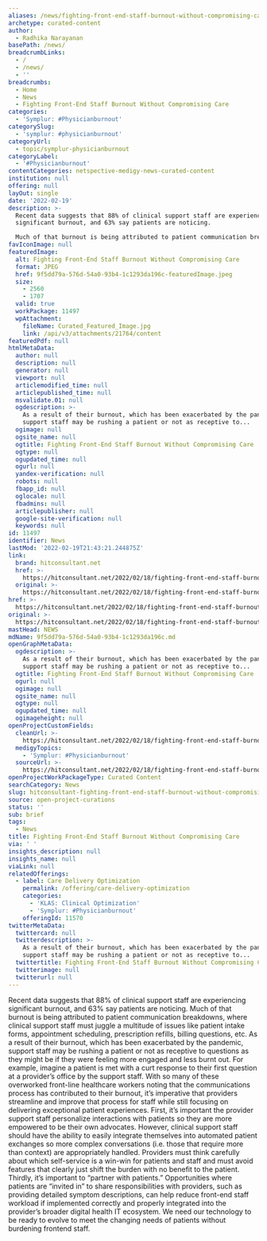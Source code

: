 ```yaml
---
aliases: /news/fighting-front-end-staff-burnout-without-compromising-care
archetype: curated-content
author:
  - Radhika Narayanan
basePath: /news/
breadcrumbLinks:
  - /
  - /news/
  - ''
breadcrumbs:
  - Home
  - News
  - Fighting Front-End Staff Burnout Without Compromising Care
categories:
  - 'Symplur: #Physicianburnout'
categorySlug:
  - 'symplur: #physicianburnout'
categoryUrl:
  - topic/symplur-physicianburnout
categoryLabel:
  - '#Physicianburnout'
contentCategories: netspective-medigy-news-curated-content
institution: null
offering: null
layOut: single
date: '2022-02-19'
description: >-
  Recent data suggests that 88% of clinical support staff are experiencing
  significant burnout, and 63% say patients are noticing.

  Much of that burnout is being attributed to patient communication break
favIconImage: null
featuredImage:
  alt: Fighting Front-End Staff Burnout Without Compromising Care
  format: JPEG
  href: 9f5dd79a-576d-54a0-93b4-1c1293da196c-featuredImage.jpeg
  size:
    - 2560
    - 1707
  valid: true
  workPackage: 11497
  wpAttachment:
    fileName: Curated_Featured_Image.jpg
    link: /api/v3/attachments/21764/content
featuredPdf: null
htmlMetaData:
  author: null
  description: null
  generator: null
  viewport: null
  articlemodified_time: null
  articlepublished_time: null
  msvalidate.01: null
  ogdescription: >-
    As a result of their burnout, which has been exacerbated by the pandemic,
    support staff may be rushing a patient or not as receptive to...
  ogimage: null
  ogsite_name: null
  ogtitle: Fighting Front-End Staff Burnout Without Compromising Care
  ogtype: null
  ogupdated_time: null
  ogurl: null
  yandex-verification: null
  robots: null
  fbapp_id: null
  oglocale: null
  fbadmins: null
  articlepublisher: null
  google-site-verification: null
  keywords: null
id: 11497
identifier: News
lastMod: '2022-02-19T21:43:21.244875Z'
link:
  brand: hitconsultant.net
  href: >-
    https://hitconsultant.net/2022/02/18/fighting-front-end-staff-burnout-without-compromising-care/
  original: >-
    https://hitconsultant.net/2022/02/18/fighting-front-end-staff-burnout-without-compromising-care/
href: >-
  https://hitconsultant.net/2022/02/18/fighting-front-end-staff-burnout-without-compromising-care/
original: >-
  https://hitconsultant.net/2022/02/18/fighting-front-end-staff-burnout-without-compromising-care/
mastHead: NEWS
mdName: 9f5dd79a-576d-54a0-93b4-1c1293da196c.md
openGraphMetaData:
  ogdescription: >-
    As a result of their burnout, which has been exacerbated by the pandemic,
    support staff may be rushing a patient or not as receptive to...
  ogtitle: Fighting Front-End Staff Burnout Without Compromising Care
  ogurl: null
  ogimage: null
  ogsite_name: null
  ogtype: null
  ogupdated_time: null
  ogimageheight: null
openProjectCustomFields:
  cleanUrl: >-
    https://hitconsultant.net/2022/02/18/fighting-front-end-staff-burnout-without-compromising-care/
  medigyTopics:
    - 'Symplur: #Physicianburnout'
  sourceUrl: >-
    https://hitconsultant.net/2022/02/18/fighting-front-end-staff-burnout-without-compromising-care/
openProjectWorkPackageType: Curated Content
searchCategory: News
slug: hitconsultant-fighting-front-end-staff-burnout-without-compromising-care
source: open-project-curations
status: ''
sub: brief
tags:
  - News
title: Fighting Front-End Staff Burnout Without Compromising Care
via: ' '
insights_description: null
insights_name: null
viaLink: null
relatedOfferings:
  - label: Care Delivery Optimization
    permalink: /offering/care-delivery-optimization
    categories:
      - 'KLAS: Clinical Optimization'
      - 'Symplur: #Physicianburnout'
    offeringId: 11570
twitterMetaData:
  twittercard: null
  twitterdescription: >-
    As a result of their burnout, which has been exacerbated by the pandemic,
    support staff may be rushing a patient or not as receptive to...
  twittertitle: Fighting Front-End Staff Burnout Without Compromising Care
  twitterimage: null
  twitterurl: null
---
```

<p>Recent data suggests that 88% of clinical support staff are experiencing significant burnout, and 63% say patients are noticing.
Much of that burnout is being attributed to patient communication breakdowns, where clinical support staff must juggle a multitude of issues like patient intake forms, appointment scheduling, prescription refills, billing questions, etc.
As a result of their burnout, which has been exacerbated by the pandemic, support staff may be rushing a patient or not as receptive to questions as they might be if they were feeling more engaged and less burnt out.
For example, imagine a patient is met with a curt response to their first question at a provider’s office by the support staff.
With so many of these overworked front-line healthcare workers noting that the communications process has contributed to their burnout, it’s imperative that providers streamline and improve that process for staff while still focusing on delivering exceptional patient experiences.
First, it’s important the provider support staff personalize interactions with patients so they are more empowered to be their own advocates.
However, clinical support staff should have the ability to easily integrate themselves into automated patient exchanges so more complex conversations (i.e. those that require more than context) are appropriately handled.
Providers must think carefully about which self-service is a win-win for patients and staff and must avoid features that clearly just shift the burden with no benefit to the patient.
Thirdly, it’s important to “partner with patients.” Opportunities where patients are “invited in” to share responsibilities with providers, such as providing detailed symptom descriptions, can help reduce front-end staff workload if implemented correctly and properly integrated into the provider’s broader digital health IT ecosystem.
We need our technology to be ready to evolve to meet the changing needs of patients without burdening frontend staff.</p>